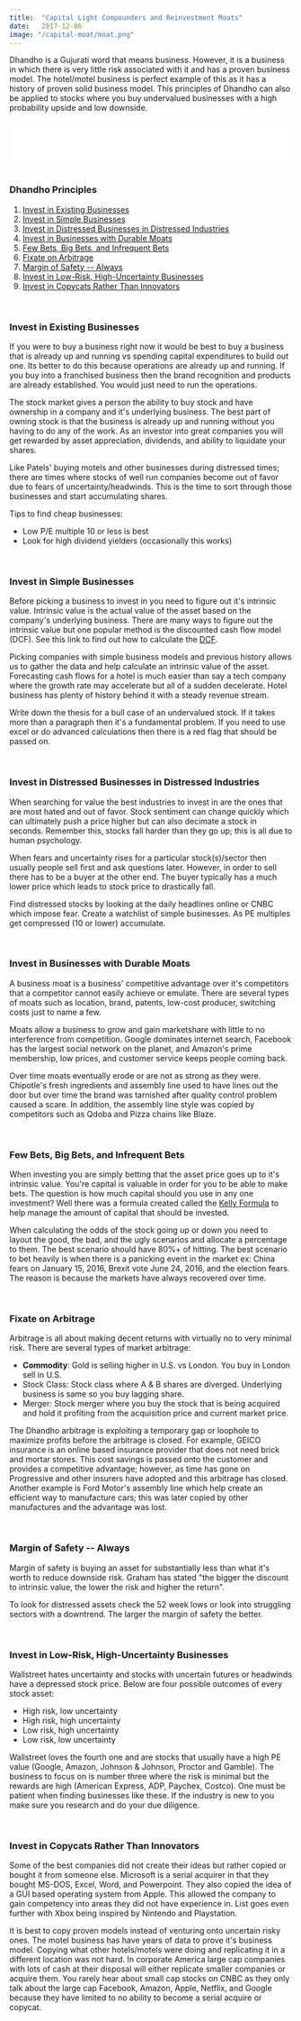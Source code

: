 ```yaml
---
title:  "Capital Light Compounders and Reinvestment Moats"
date:   2017-12-06
image: "/capital-moat/moat.png"
---
```

Dhandho is a Gujurati word that means business. However, it is a business in which there is very little risk associated with it and has a proven business model. The hotel/motel business is perfect example of this as it has a history of proven solid business model. This principles of Dhandho can also be applied to stocks where you buy undervalued businesses with a high probability upside and low downside.

<iframe style="border: none" src="//html5-player.libsyn.com/embed/episode/id/5963764/height/90/theme/custom/autoplay/no/autonext/no/thumbnail/yes/preload/no/no_addthis/no/direction/backward/render-playlist/no/custom-color/38b6cd/" height="90" width="100%" scrolling="no"  allowfullscreen webkitallowfullscreen mozallowfullscreen oallowfullscreen msallowfullscreen></iframe>

<br>

### Dhandho Principles
 1. [Invest in Existing Businesses](#existing)
 2. [Invest in Simple Businesses](#simple)
 3. [Invest in Distressed Businesses in Distressed Industries](#distress)
 4. [Invest in Businesses with Durable Moats](#moat)
 5. [Few Bets, Big Bets, and Infrequent Bets](#bets)
 6. [Fixate on Arbitrage](#arbitrage)
 7. [Margin of Safety -- Always](#safety)
 8. [Invest in Low-Risk, High-Uncertainty Businesses](#uncertain)
 8. [Invest in Copycats Rather Than Innovators](#copycat)

<br>

### Invest in Existing Businesses <a name="existing"></a>
If you were to buy a business right now it would be best to buy a business that is already up and running vs spending capital expenditures to build out one. Its better to do this because operations are already up and running. If you buy into a franchised business then the brand recognition and products are already established. You would just need to run the operations.

The stock market gives a person the ability to buy stock and have ownership in a company and it's underlying business. The best part of owning stock is that the business is already up and running without you having to do any of the work. As an investor into great companies you will get rewarded by asset appreciation, dividends, and ability to liquidate your shares.

Like Patels' buying motels and other businesses during distressed times; there are times where stocks of well run companies become out of favor due to fears of uncertainty/headwinds. This is the time to sort through those businesses and start accumulating shares.

Tips to find cheap businesses:
- Low P/E multiple 10 or less is best
- Look for high dividend yielders (occasionally this works)

<br>

### Invest in Simple Businesses <a name="simple"></a>
Before picking a business to invest in you need to figure out it's intrinsic value. Intrinsic value is the actual value of the asset based on the company's underlying business. There are many ways to figure out the intrinsic value but one popular method is the discounted cash flow model (DCF). See this link to find out how to calculate the [DCF](http://www.investopedia.com/terms/d/dcf.asp).

Picking companies with simple business models and previous history allows us to gather the data and help calculate an intrinsic value of the asset. Forecasting cash flows for a hotel is much easier than say a tech company where the growth rate may accelerate but all of a sudden decelerate. Hotel business has plenty of history behind it with a steady revenue stream.

Write down the thesis for a bull case of an undervalued stock. If it takes more than a paragraph then it's a fundamental problem. If you need to use excel or do advanced calculations then there is a red flag that should be passed on.

<br>

### Invest in Distressed Businesses in Distressed Industries<a name="distress"></a>
When searching for value the best industries to invest in are the ones that are most hated and out of favor. Stock sentiment can change quickly which can ultimately push a price higher but can also decimate a stock in seconds. Remember this, stocks fall harder than they go up; this is all due to human psychology.

When fears and uncertainty rises for a particular stock(s)/sector then usually people sell first and ask questions later. However, in order to sell there has to be a buyer at the other end. The buyer typically has a much lower price which leads to stock price to drastically fall.

Find distressed stocks by looking at the daily headlines online or CNBC which impose fear. Create a watchlist of simple businesses. As PE multiples get compressed (10 or lower) accumulate.  

<br>

### Invest in Businesses with Durable Moats<a name="moat"></a>
A business moat is a business' competitive advantage over it's competitors that a competitor cannot easily achieve or emulate. There are several types of moats such as location, brand, patents, low-cost producer, switching costs just to name a few.

Moats allow a business to grow and gain marketshare with little to no interference from competition. Google dominates internet search, Facebook has the largest social network on the planet, and Amazon's prime membership, low prices, and customer service keeps people coming back.

Over time moats eventually erode or are not as strong as they were. Chipotle's fresh ingredients and assembly line used to have lines out the door but over time the brand was tarnished after quality control problem caused a scare. In addition, the assembly line style was copied by competitors such as Qdoba and Pizza chains like Blaze.

<br>

### Few Bets, Big Bets, and Infrequent Bets<a name="bets"></a>
When investing you are simply betting that the asset price goes up to it's intrinsic value. You're capital is valuable in order for you to be able to make bets. The question is how much capital should you use in any one investment? Well there was a formula created called the [Kelly Formula](http://www.investopedia.com/articles/trading/04/091504.asp) to help manage the amount of capital that should be invested.

When calculating the odds of the stock going up or down you need to layout the good, the bad, and the ugly scenarios and allocate a percentage to them. The best scenario should have 80%+ of hitting. The best scenario to bet heavily is when there is a panicking event in the market ex: China fears on January 15, 2016, Brexit vote June 24, 2016, and the election fears. The reason is because the markets have always recovered over time.

<br>

### Fixate on Arbitrage <a name="arbitrage"></a>
Arbitrage is all about making decent returns with virtually no to very minimal risk. There are several types of market arbitrage:

- <b>Commodity</b>: Gold is selling higher in U.S. vs London. You buy in London sell in U.S.
- Stock Class: Stock class where A & B shares are diverged. Underlying business is same so you buy lagging share.
- Merger: Stock merger where you buy the stock that is being acquired and hold it profiting from the acquisition price and current market price.

The Dhandho arbitrage is exploiting a temporary gap or loophole to maximize profits before the arbitrage is closed. For example, GEICO insurance is an online based insurance provider that does not need brick and mortar stores. This cost savings is passed onto the customer and provides a competitive advantage; however, as time has gone on Progressive and other insurers have adopted and this arbitrage has closed. Another example is Ford Motor's assembly line which help create an efficient way to manufacture cars; this was later copied by other manufactures and the advantage was lost.

<br>

### Margin of Safety -- Always <a name="safety"></a>
Margin of safety is buying an asset for substantially less than what it's worth to reduce downside risk. Graham has stated "the bigger the discount to intrinsic value, the lower the risk and higher the return".

To look for distressed assets check the 52 week lows or look into struggling sectors with a downtrend. The larger the margin of safety the better.

<br>

### Invest in Low-Risk, High-Uncertainty Businesses <a name="uncertain"></a>
Wallstreet hates uncertainty and stocks with uncertain futures or headwinds have a depressed stock price. Below are four possible outcomes of every stock asset:

- High risk, low uncertainty
- High risk, high uncertainty
- Low risk, high uncertainty
- Low risk, low uncertainty

Wallstreet loves the fourth one and are stocks that usually have a high PE value (Google, Amazon, Johnson & Johnson, Proctor and Gamble). The business to focus on is number three where the risk is minimal but the rewards are high (American Express, ADP, Paychex, Costco). One must be patient when finding businesses like these. If the industry is new to you make sure you research and do your due diligence.

<br>

### Invest in Copycats Rather Than Innovators <a name="copycat"></a>
Some of the best companies did not create their ideas but rather copied or bought it from someone else. Microsoft is a serial acquirer in that they bought MS-DOS, Excel, Word, and Powerpoint. They also copied the idea of a GUI based operating system from Apple. This allowed the company to gain competency into areas they did not have experience in. List goes even further with Xbox being inspired by Nintendo and Playstation.

It is best to copy proven models instead of venturing onto uncertain risky ones. The motel business has have years of data to prove it's business model. Copying what other hotels/motels were doing and replicating it in a different location was not hard. In corporate America large cap companies with lots of cash at their disposal will either replicate smaller companies or acquire them. You rarely hear about small cap stocks on CNBC as they only talk about the large cap Facebook, Amazon, Apple, Netflix, and Google because they have limited to no ability to become a serial acquire or copycat.

<br>
